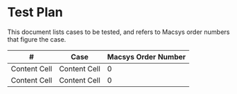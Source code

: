 # Test Plan

This document lists cases to be tested, and refers to Macsys order numbers that figure the case.


| # | Case  | Macsys Order Number |
| ------------- | ------------- | ----- |
| Content Cell  | Content Cell  | 0 |
| Content Cell  | Content Cell  | 0 |
